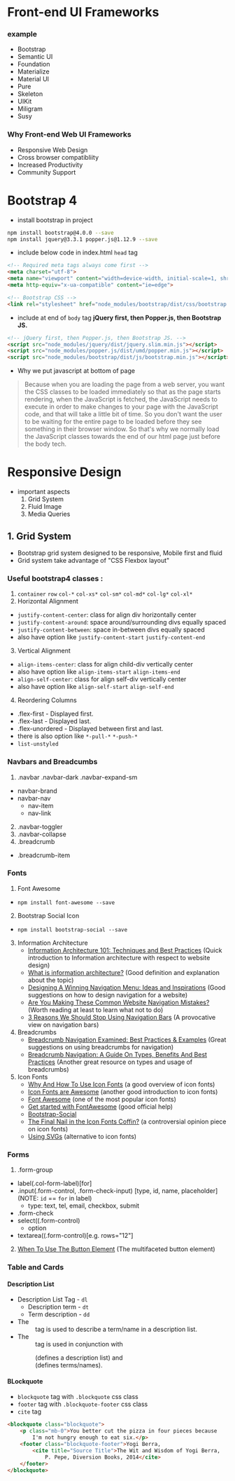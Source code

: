 # Front-end UI Frameworks
### example
- Bootstrap
- Semantic UI
- Foundation
- Materialize
- Material UI
- Pure
- Skeleton
- UIKit
- Miligram
- Susy

### Why Front-end Web UI Frameworks
- Responsive Web Design
- Cross browser compatibliity
- Increased Productivity
- Community Support

# Bootstrap 4
- install bootstrap in project
```sh
npm install bootstrap@4.0.0 --save
npm install jquery@3.3.1 popper.js@1.12.9 --save
```
- include below code in index.html `head` tag
```html
<!-- Required meta tags always come first -->
<meta charset="utf-8">
<meta name="viewport" content="width=device-width, initial-scale=1, shrink-to-fit=no">
<meta http-equiv="x-ua-compatible" content="ie=edge">

<!-- Bootstrap CSS -->
<link rel="stylesheet" href="node_modules/bootstrap/dist/css/bootstrap.min.css">
```

- include at end of `body` tag
**jQuery first, then Popper.js, then Bootstrap JS.**
```html
<!-- jQuery first, then Popper.js, then Bootstrap JS. -->
<script src="node_modules/jquery/dist/jquery.slim.min.js"></script>
<script src="node_modules/popper.js/dist/umd/popper.min.js"></script>
<script src="node_modules/bootstrap/dist/js/bootstrap.min.js"></script>
```
- Why we put javascript at bottom of page

> Because when you are loading the page from a web server, you want the CSS classes to be loaded immediately so that as the page starts rendering, when the JavaScript is fetched, the JavaScript needs to execute in order to make changes to your page with the JavaScript code, and that will take a little bit of time. So you don't want the user to be waiting for the entire page to be loaded before they see something in their browser window. So that's why we normally load the JavaScript classes towards the end of our html page just before the body tech.

# Responsive Design
- important aspects
  1. Grid System
  2. Fluid Image
  3. Media Queries

## 1. Grid System
- Bootstrap grid system designed to be responsive, Mobile first and fluid
- Grid system take advantage of "CSS Flexbox layout"

### Useful bootstrap4 classes :
1. `container` `row` `col-*` `col-xs*` `col-sm*` `col-md*` `col-lg*` `col-xl*`
2. Horizontal Alignment
  - `justify-content-center`: class for align div horizontally center
  - `justify-content-around`: space around/surrounding divs equally spaced
  - `justify-content-between`: space in-between divs equally spaced
  - also have option like `justify-content-start` `justify-content-end`
3. Vertical Alignment
  - `align-items-center`: class for align child-div vertically center
  - also have option like `align-items-start` `align-items-end`
  - `align-self-center`: class for align self-div vertically center
  - also have option like `align-self-start` `align-self-end`
4. Reordering Columns
  - .flex-first - Displayed first.
  - .flex-last - Displayed last.
  - .flex-unordered - Displayed between first and last.
  - there is also option like `*-pull-*` `*-push-*`
- `list-unstyled`

### Navbars and Breadcumbs
1. .navbar .navbar-dark .navbar-expand-sm
  - navbar-brand
  - navbar-nav
    - nav-item
    - nav-link
2. .navbar-toggler
3. .navbar-collapse
4. .breadcrumb
  - .breadcrumb-item

### Fonts
1. Font Awesome
  - `npm install font-awesome --save`
2. Bootstrap Social Icon
  - `npm install bootstrap-social --save`
3. Information Architecture
    - [Information Architecture 101: Techniques and Best Practices](https://www.webfx.com/blog/web-design/information-architecture-101-techniques-and-best-practices/) (Quick introduction to Information architecture with respect to website design)
    - [What is information architecture?](https://www.steptwo.com.au/papers/kmc_whatisinfoarch/) (Good definition and explanation about the topic)
    - [Designing A Winning Navigation Menu: Ideas and Inspirations](https://www.hongkiat.com/blog/navigation-design-ideas-inspiration/) (Good suggestions on how to design navigation for a website)
    - [Are You Making These Common Website Navigation Mistakes?](https://neilpatel.com/blog/common-website-navigation-mistakes/) (Worth reading at least to learn what not to do)
    - [3 Reasons We Should Stop Using Navigation Bars](http://www.webdesignerdepot.com/2014/01/3-reasons-we-should-stop-using-navigation-bars/) (A provocative view on navigation bars)
4. Breadcrumbs
    - [Breadcrumb Navigation Examined: Best Practices & Examples](https://www.hongkiat.com/blog/breadcrumb-navigation-examined-best-practices-examples/) (Great suggestions on using breadcrumbs for navigation)
    - [Breadcrumb Navigation: A Guide On Types, Benefits And Best Practices](https://www.woorank.com/en/blog/breadcrumb-navigation-a-guide-to-types-benefits-and-best-practices) (Another great resource on types and usage of breadcrumbs)
5. Icon Fonts
    - [Why And How To Use Icon Fonts](http://vanseodesign.com/web-design/icon-fonts/) (a good overview of icon fonts)
    - [Icon Fonts are Awesome](https://css-tricks.com/examples/IconFont/) (another good introduction to icon fonts)
    - [Font Awesome](https://fontawesome.com/6?next=%2F%3Ffrom%3Dio) (one of the most popular icon fonts)
    - [Get started with FontAwesome](https://fontawesome.com/start) (good official help)
    - [Bootstrap-Social](http://lipis.github.io/bootstrap-social/)
    - [The Final Nail in the Icon Fonts Coffin?](https://www.sitepoint.com/final-nail-icon-fonts-coffin/) (a controversial opinion piece on icon fonts)
    - [Using SVGs](https://gomakethings.com/using-svgs/) (alternative to icon fonts)
### Forms
1. .form-group
  - label(.col-form-label)[for]
  - .input(.form-control, .form-check-input) [type, id, name, placeholder] (NOTE: `id` == `for` in label)
    - type: text, tel, email, checkbox, submit
  - .form-check
  - select((.form-control)
    - option
  - textarea((.form-control)[e.g. rows="12"]

2. [When To Use The Button Element](https://css-tricks.com/use-button-element/) (The multifaceted button element)

### Table and Cards

#### Description List
- Description List Tag - `dl`
  - Description term - `dt`
  - Term description - `dd`
- The <dd> tag is used to describe a term/name in a description list.
- The <dd> tag is used in conjunction with <dl> (defines a description list) and <dt> (defines terms/names).

#### BLockquote
- `blockquote` tag with `.blockquote` css class
- `footer` tag with `.blockquote-footer` css class
- `cite` tag
```html
<blockquote class="blockquote">
    <p class="mb-0">You better cut the pizza in four pieces because
        I'm not hungry enough to eat six.</p>
    <footer class="blockquote-footer">Yogi Berra,
        <cite title="Source Title">The Wit and Wisdom of Yogi Berra,
            P. Pepe, Diversion Books, 2014</cite>
    </footer>
</blockquote>
```